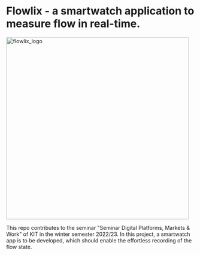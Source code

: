 # Flowlix -  a smartwatch application to measure flow in real-time.

<img width="487" alt="flowlix_logo" src="https://user-images.githubusercontent.com/40392565/218452314-640f831e-cb4e-4bac-bbd8-7d8c0f728d9a.png">


This repo contributes to the seminar "Seminar Digital Platforms, Markets & Work" of KIT in the winter semester 2022/23. In this project, a smartwatch app is to be developed, which should enable the effortless recording of the flow state.